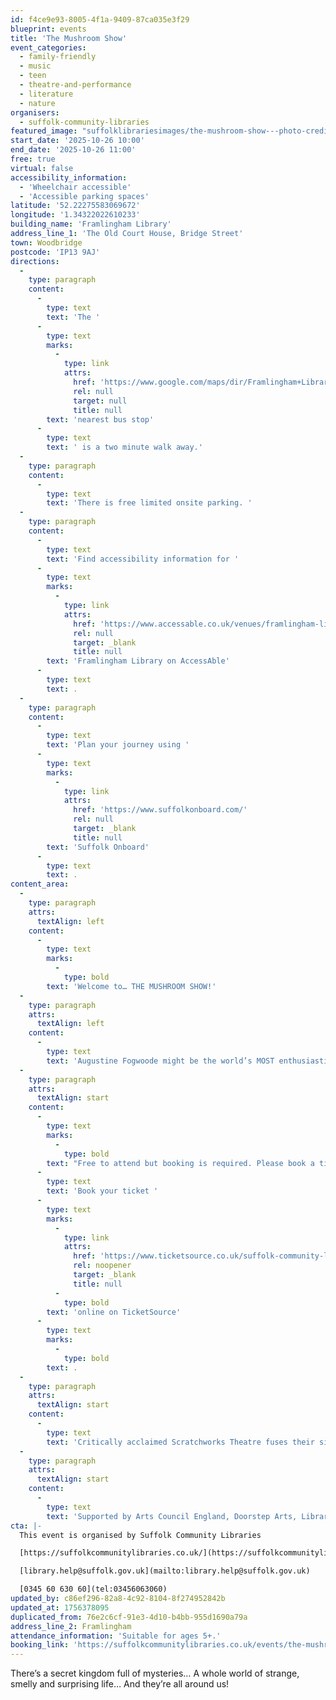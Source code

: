 ```yaml
---
id: f4ce9e93-8005-4f1a-9409-87ca035e3f29
blueprint: events
title: 'The Mushroom Show'
event_categories:
  - family-friendly
  - music
  - teen
  - theatre-and-performance
  - literature
  - nature
organisers:
  - suffolk-community-libraries
featured_image: "suffolklibrariesimages/the-mushroom-show---photo-credit-'becky-rui-photography'-(3)---resize.jpg"
start_date: '2025-10-26 10:00'
end_date: '2025-10-26 11:00'
free: true
virtual: false
accessibility_information:
  - 'Wheelchair accessible'
  - 'Accessible parking spaces'
latitude: '52.22275583069672'
longitude: '1.34322022610233'
building_name: 'Framlingham Library'
address_line_1: 'The Old Court House, Bridge Street'
town: Woodbridge
postcode: 'IP13 9AJ'
directions:
  -
    type: paragraph
    content:
      -
        type: text
        text: 'The '
      -
        type: text
        marks:
          -
            type: link
            attrs:
              href: 'https://www.google.com/maps/dir/Framlingham+Library,+The+Old+Court+House,+Bridge+Street,+Framlingham,+Woodbridge/Shelter,+Framlingham,+Woodbridge+IP13+9HN/@52.2224805,1.3411773,18z/data=!3m1!4b1!4m14!4m13!1m5!1m1!1s0x47d9903596688ba1:0x159300ea05f79235!2m2!1d1.3432316!2d52.2226351!1m5!1m1!1s0x47d990358b977939:0xbb0a15b2f50efab2!2m2!1d1.34172!2d52.222336!3e2?entry=ttu&g_ep=EgoyMDI1MDEwOC4wIKXMDSoASAFQAw%3D%3D'
              rel: null
              target: null
              title: null
        text: 'nearest bus stop'
      -
        type: text
        text: ' is a two minute walk away.'
  -
    type: paragraph
    content:
      -
        type: text
        text: 'There is free limited onsite parking. '
  -
    type: paragraph
    content:
      -
        type: text
        text: 'Find accessibility information for '
      -
        type: text
        marks:
          -
            type: link
            attrs:
              href: 'https://www.accessable.co.uk/venues/framlingham-library'
              rel: null
              target: _blank
              title: null
        text: 'Framlingham Library on AccessAble'
      -
        type: text
        text: .
  -
    type: paragraph
    content:
      -
        type: text
        text: 'Plan your journey using '
      -
        type: text
        marks:
          -
            type: link
            attrs:
              href: 'https://www.suffolkonboard.com/'
              rel: null
              target: _blank
              title: null
        text: 'Suffolk Onboard'
      -
        type: text
        text: .
content_area:
  -
    type: paragraph
    attrs:
      textAlign: left
    content:
      -
        type: text
        marks:
          -
            type: bold
        text: 'Welcome to… THE MUSHROOM SHOW!'
  -
    type: paragraph
    attrs:
      textAlign: left
    content:
      -
        type: text
        text: 'Augustine Fogwoode might be the world’s MOST enthusiastic mushroom enthusiast! She is on a quest to make sure everyone knows about the brilliance of fungi: their scientific superpowers and amazing abilities. But it’s just her and her puppet friend Goldie. She might just need a few more fun-guys to make it happen. Join the party and discover how fungi grow, connect and help the natural world, including us humans. Packed full of interactive games, playful music and lots of laughs for all the family, The Mushroom Show is one person’s mission to build a community… and maybe it’ll become your mission too?'
  -
    type: paragraph
    attrs:
      textAlign: start
    content:
      -
        type: text
        marks:
          -
            type: bold
        text: "Free to attend but booking is required. Please book a ticket for everyone in your family, including adults.\_"
      -
        type: text
        text: 'Book your ticket '
      -
        type: text
        marks:
          -
            type: link
            attrs:
              href: 'https://www.ticketsource.co.uk/suffolk-community-libraries/the-mushroom-show-at-framlingham-library/2025-10-26/10:00/t-nolyxnx'
              rel: noopener
              target: _blank
              title: null
          -
            type: bold
        text: 'online on TicketSource'
      -
        type: text
        marks:
          -
            type: bold
        text: .
  -
    type: paragraph
    attrs:
      textAlign: start
    content:
      -
        type: text
        text: 'Critically acclaimed Scratchworks Theatre fuses their signature style of physical comedy, audience interaction and family theatre with the world of fungi. Award winning Scratchworks Theatre Company brings together science, music and participatory activities for whole families to experience together. Suitable for ages 5+.'
  -
    type: paragraph
    attrs:
      textAlign: start
    content:
      -
        type: text
        text: 'Supported by Arts Council England, Doorstep Arts, Libraries Unlimited, Beaford, Theatre Alibi and Unity Theatre Trust. Developed in consultation with research partners and funding from the University of Plymouth.'
cta: |-
  This event is organised by Suffolk Community Libraries

  [https://suffolkcommunitylibraries.co.uk/](https://suffolkcommunitylibraries.co.uk/) 

  [library.help@suffolk.gov.uk](mailto:library.help@suffolk.gov.uk)

  [0345 60 630 60](tel:03456063060)
updated_by: c86ef296-82a8-4c92-8104-8f274952842b
updated_at: 1756378095
duplicated_from: 76e2c6cf-91e3-4d10-b4bb-955d1690a79a
address_line_2: Framlingham
attendance_information: 'Suitable for ages 5+.'
booking_link: 'https://suffolkcommunitylibraries.co.uk/events/the-mushroom-show-at-framlingham-library/'
---
```

There’s a secret kingdom full of mysteries… A whole world of strange, smelly and surprising life… And they’re all around us!